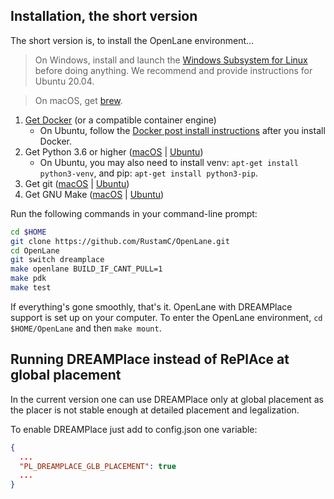 ## Installation, the short version
The short version is, to install the OpenLane environment...

> On Windows, install and launch the [Windows Subsystem for Linux](https://docs.microsoft.com/en-us/windows/wsl/install) before doing anything. We recommend and provide instructions for Ubuntu 20.04.

> On macOS, get [brew](https://brew.sh).

1. [Get Docker](https://docs.docker.com/get-docker/) (or a compatible container engine)
    * On Ubuntu, follow the [Docker post install instructions](https://docs.docker.com/engine/install/linux-postinstall/) after you install Docker.
2. Get Python 3.6 or higher ([macOS](https://formulae.brew.sh/formula/python3) | [Ubuntu](https://packages.ubuntu.com/focal/python3))
    * On Ubuntu, you may also need to install venv: `apt-get install python3-venv`, and pip: `apt-get install python3-pip`.
3. Get git ([macOS](https://formulae.brew.sh/formula/git) | [Ubuntu](https://packages.ubuntu.com/focal/git))
4. Get GNU Make ([macOS](https://formulae.brew.sh/formula/make) | [Ubuntu](https://packages.ubuntu.com/focal/make))


Run the following commands in your command-line prompt:

```sh
cd $HOME
git clone https://github.com/RustamC/OpenLane.git
cd OpenLane
git switch dreamplace
make openlane BUILD_IF_CANT_PULL=1
make pdk
make test
```

If everything's gone smoothly, that's it. OpenLane with DREAMPlace support is set up on your computer. To enter the OpenLane environment, `cd $HOME/OpenLane` and then `make mount`.

## Running DREAMPlace instead of RePlAce at global placement
In the current version one can use DREAMPlace only at global placement as the placer is not stable enough at detailed placement and legalization.

To enable DREAMPlace just add to config.json one variable:
```json
{
  ...
  "PL_DREAMPLACE_GLB_PLACEMENT": true
  ...
}
```
